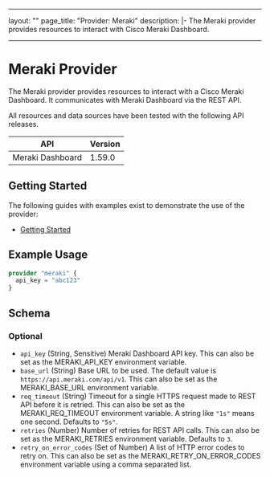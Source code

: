 
---
layout: ""
page_title: "Provider: Meraki"
description: |-
  The Meraki provider provides resources to interact with Cisco Meraki Dashboard.

---

# Meraki Provider

The Meraki provider provides resources to interact with a Cisco Meraki Dashboard. It communicates with Meraki Dashboard via the REST API.

All resources and data sources have been tested with the following API releases.

| API | Version |
| ---------------- | ------- |
| Meraki Dashboard | 1.59.0  |

## Getting Started

The following guides with examples exist to demonstrate the use of the provider:

- [Getting Started](https://registry.terraform.io/providers/CiscoDevNet/meraki/latest/docs/guides/getting_started)

## Example Usage

```terraform
provider "meraki" {
  api_key = "abc123"
}
```

<!-- schema generated by tfplugindocs -->
## Schema

### Optional

- `api_key` (String, Sensitive) Meraki Dashboard API key. This can also be set as the MERAKI_API_KEY environment variable.
- `base_url` (String) Base URL to be used. The default value is `https://api.meraki.com/api/v1`. This can also be set as the MERAKI_BASE_URL environment variable.
- `req_timeout` (String) Timeout for a single HTTPS request made to REST API before it is retried. This can also be set as the MERAKI_REQ_TIMEOUT environment variable. A string like `"1s"` means one second. Defaults to `"5s"`.
- `retries` (Number) Number of retries for REST API calls. This can also be set as the MERAKI_RETRIES environment variable. Defaults to `3`.
- `retry_on_error_codes` (Set of Number) A list of HTTP error codes to retry on. This can also be set as the MERAKI_RETRY_ON_ERROR_CODES environment variable using a comma separated list.
